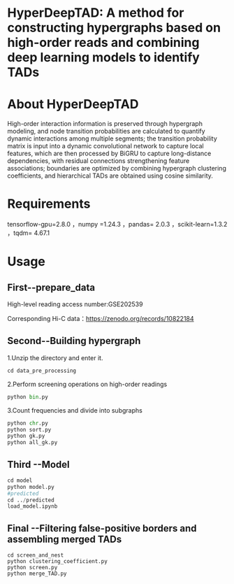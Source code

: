 # HyperDeepTAD: A method for constructing hypergraphs based on high-order reads and combining deep learning models to identify TADs



# About HyperDeepTAD

High-order interaction information is preserved through hypergraph modeling, and node transition probabilities are calculated to quantify dynamic interactions among multiple segments; the transition probability matrix is input into a dynamic convolutional network to capture local features, which are then processed by BiGRU to capture long-distance dependencies, with residual connections strengthening feature associations; boundaries are optimized by combining hypergraph clustering coefficients, and hierarchical TADs are obtained using cosine similarity.



# Requirements

tensorflow-gpu=2.8.0 ，numpy =1.24.3  ，pandas= 2.0.3  ，scikit-learn=1.3.2 ，tqdm= 4.67.1  



# Usage

## First--prepare_data

High-level reading access number:GSE202539

Corresponding Hi-C data：https://zenodo.org/records/10822184

## Second--Building  hypergraph

1.Unzip the directory and enter it.

```python
cd data_pre_processing
```

2.Perform screening operations on high-order readings

```python
python bin.py
```

3.Count frequencies and divide into subgraphs

```python
python chr.py
python sort.py
python gk.py
python all_gk.py
```

## Third --Model

```python
cd model
python model.py
#predicted
cd ../predicted
load_model.ipynb
```

## Final --Filtering false-positive borders and assembling merged TADs

```
cd screen_and_nest
python clustering_coefficient.py
python screen.py
python merge_TAD.py
```





